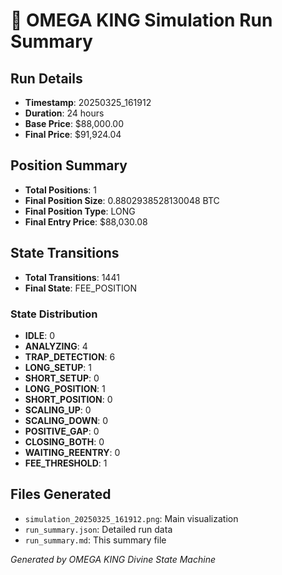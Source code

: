# 🔮 OMEGA KING Simulation Run Summary

## Run Details
- **Timestamp**: 20250325_161912
- **Duration**: 24 hours
- **Base Price**: $88,000.00
- **Final Price**: $91,924.04

## Position Summary
- **Total Positions**: 1
- **Final Position Size**: 0.8802938528130048 BTC
- **Final Position Type**: LONG
- **Final Entry Price**: $88,030.08

## State Transitions
- **Total Transitions**: 1441
- **Final State**: FEE_POSITION

### State Distribution
- **IDLE**: 0
- **ANALYZING**: 4
- **TRAP_DETECTION**: 6
- **LONG_SETUP**: 1
- **SHORT_SETUP**: 0
- **LONG_POSITION**: 1
- **SHORT_POSITION**: 0
- **SCALING_UP**: 0
- **SCALING_DOWN**: 0
- **POSITIVE_GAP**: 0
- **CLOSING_BOTH**: 0
- **WAITING_REENTRY**: 0
- **FEE_THRESHOLD**: 1

## Files Generated
- `simulation_20250325_161912.png`: Main visualization
- `run_summary.json`: Detailed run data
- `run_summary.md`: This summary file

*Generated by OMEGA KING Divine State Machine*
